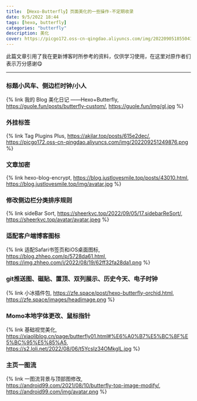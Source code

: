 ```yaml
---
title: 【Hexo-Butterfly】页面美化的一些操作-不定期收录
date: 9/5/2022 18:44
tags: [hexo, butterfly]
categories: "butterfly"
description: 美化
cover: https://picgo172.oss-cn-qingdao.aliyuncs.com/img/202209051855041.png
---
```


此篇文章引用了我在更新博客时所参考的资料，仅供学习使用，在这里对原作者们表示万分感谢😋

------

### 标题小风车、侧边栏时钟/小人

{% link 我的 Blog 美化日记 ——Hexo+Butterfly, https://guole.fun/posts/butterfly-custom/,  https://guole.fun/img/gl.jpg %}

### 外挂标签

{% link Tag Plugins Plus, https://akilar.top/posts/615e2dec/, https://picgo172.oss-cn-qingdao.aliyuncs.com/img/202209251249876.png %}

### 文章加密

{% link hexo-blog-encrypt, https://blog.justlovesmile.top/posts/43010.html, https://blog.justlovesmile.top/img/avatar.jpg %}

### 修改侧边栏分类排序规则

{% link sideBar Sort, https://sheerkvc.top/2022/09/05/17.sidebarReSort/, https://sheerkvc.top/avatar/avatar.jpeg %}

### 适配客户端博客图标

{% link 适配Safari书签页和iOS桌面图标, https://blog.zhheo.com/p/5728da61.html, https://img.zhheo.com/i/2022/08/19/62ff32fa28da1.png %}

### git推送图、磁贴、置顶、双列展示、历史今天、电子时钟

{% link 小冰插件包, https://zfe.space/post/hexo-butterfly-orchid.html, https://zfe.space/images/headimage.png %}

### Momo本地字体更改、鼠标指针

{% link 基础视觉美化, https://xiaoliblog.cn/page/butterfly01.html#%E6%A0%B7%E5%BC%8F%E5%BC%95%E5%85%A5, https://s2.loli.net/2022/08/06/t5YcsIz34OMkglL.jpg %}

### 主页一图流

{% link 一图流背景与顶部图修改, https://android99.com/2021/08/10/butterfly-top-image-modify/, https://android99.com/img/avatar.png %}
